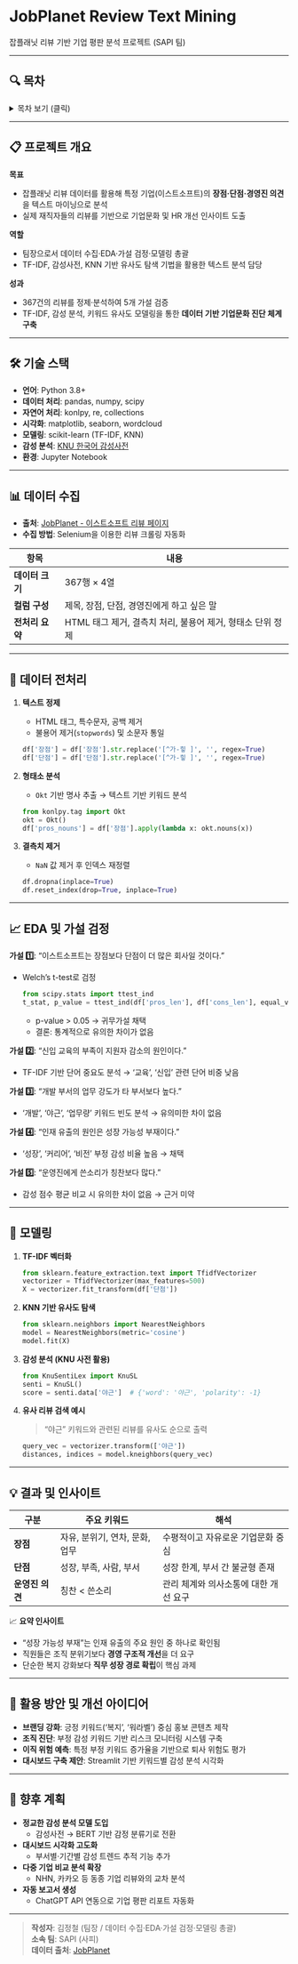 # JobPlanet Review Text Mining  
잡플래닛 리뷰 기반 기업 평판 분석 프로젝트 (SAPI 팀)

---

## 🔍 목차  

<details>
<summary>목차 보기 (클릭)</summary>

1. [프로젝트 개요](#-프로젝트-개요)  
2. [기술 스택](#-기술-스택)  
3. [데이터 수집](#-데이터-수집)  
4. [데이터 전처리](#-데이터-전처리)  
5. [EDA 및 가설 검정](#-eda-및-가설-검정)  
6. [모델링](#-모델링)  
7. [결과 및 인사이트](#-결과-및-인사이트)  
8. [활용 방안 및 개선 아이디어](#-활용-방안-및-개선-아이디어)  
9. [향후 계획](#-향후-계획)  

</details>

---

## 📋 프로젝트 개요  

**목표**  
- 잡플래닛 리뷰 데이터를 활용해 특정 기업(이스트소프트)의 **장점·단점·경영진 의견**을 텍스트 마이닝으로 분석  
- 실제 재직자들의 리뷰를 기반으로 기업문화 및 HR 개선 인사이트 도출  

**역할**  
- 팀장으로서 데이터 수집·EDA·가설 검정·모델링 총괄  
- TF-IDF, 감성사전, KNN 기반 유사도 탐색 기법을 활용한 텍스트 분석 담당  

**성과**  
- 367건의 리뷰를 정제·분석하여 5개 가설 검증  
- TF-IDF, 감성 분석, 키워드 유사도 모델링을 통한 **데이터 기반 기업문화 진단 체계 구축**  

---

## 🛠 기술 스택  

- **언어**: Python 3.8+  
- **데이터 처리**: pandas, numpy, scipy  
- **자연어 처리**: konlpy, re, collections  
- **시각화**: matplotlib, seaborn, wordcloud  
- **모델링**: scikit-learn (TF-IDF, KNN)  
- **감성 분석**: [KNU 한국어 감성사전](https://github.com/park1200656/KnuSentiLex)  
- **환경**: Jupyter Notebook  

---

## 📊 데이터 수집  

- **출처**: [JobPlanet - 이스트소프트 리뷰 페이지](https://www.jobplanet.co.kr/companies/58863/reviews/%EC%9D%B4%EC%8A%A4%ED%8A%B8%EC%86%8C%ED%94%84%ED%8A%B8)  
- **수집 방법**: Selenium을 이용한 리뷰 크롤링 자동화  

| 항목 | 내용 |
|------|------|
| **데이터 크기** | 367행 × 4열 |
| **컬럼 구성** | 제목, 장점, 단점, 경영진에게 하고 싶은 말 |
| **전처리 요약** | HTML 태그 제거, 결측치 처리, 불용어 제거, 형태소 단위 정제 |

---

## 🧹 데이터 전처리  

1. **텍스트 정제**
   - HTML 태그, 특수문자, 공백 제거  
   - 불용어 제거(`stopwords`) 및 소문자 통일  
   ```python
   df['장점'] = df['장점'].str.replace('[^가-힣 ]', '', regex=True)
   df['단점'] = df['단점'].str.replace('[^가-힣 ]', '', regex=True)
   ```

2. **형태소 분석**
   - `Okt` 기반 명사 추출 → 텍스트 기반 키워드 분석  
   ```python
   from konlpy.tag import Okt
   okt = Okt()
   df['pros_nouns'] = df['장점'].apply(lambda x: okt.nouns(x))
   ```

3. **결측치 제거**
   - `NaN` 값 제거 후 인덱스 재정렬  
   ```python
   df.dropna(inplace=True)
   df.reset_index(drop=True, inplace=True)
   ```

---

## 📈 EDA 및 가설 검정  

**가설 1️⃣**: “이스트소프트는 장점보다 단점이 더 많은 회사일 것이다.”  
- Welch’s t-test로 검정  
  ```python
  from scipy.stats import ttest_ind
  t_stat, p_value = ttest_ind(df['pros_len'], df['cons_len'], equal_var=False)
  ```
  - p-value > 0.05 → 귀무가설 채택  
  - 결론: 통계적으로 유의한 차이가 없음  

**가설 2️⃣**: “신입 교육의 부족이 지원자 감소의 원인이다.”  
- TF-IDF 기반 단어 중요도 분석 → ‘교육’, ‘신입’ 관련 단어 비중 낮음  

**가설 3️⃣**: “개발 부서의 업무 강도가 타 부서보다 높다.”  
- ‘개발’, ‘야근’, ‘업무량’ 키워드 빈도 분석 → 유의미한 차이 없음  

**가설 4️⃣**: “인재 유출의 원인은 성장 가능성 부재이다.”  
- ‘성장’, ‘커리어’, ‘비전’ 부정 감성 비율 높음 → 채택  

**가설 5️⃣**: “운영진에게 쓴소리가 칭찬보다 많다.”  
- 감성 점수 평균 비교 시 유의한 차이 없음 → 근거 미약  

---

## 🧠 모델링  

1. **TF-IDF 벡터화**
   ```python
   from sklearn.feature_extraction.text import TfidfVectorizer
   vectorizer = TfidfVectorizer(max_features=500)
   X = vectorizer.fit_transform(df['단점'])
   ```

2. **KNN 기반 유사도 탐색**
   ```python
   from sklearn.neighbors import NearestNeighbors
   model = NearestNeighbors(metric='cosine')
   model.fit(X)
   ```

3. **감성 분석 (KNU 사전 활용)**
   ```python
   from KnuSentiLex import KnuSL
   senti = KnuSL()
   score = senti.data['야근']  # {'word': '야근', 'polarity': -1}
   ```

4. **유사 리뷰 검색 예시**
   > “야근” 키워드와 관련된 리뷰를 유사도 순으로 출력  
   ```python
   query_vec = vectorizer.transform(['야근'])
   distances, indices = model.kneighbors(query_vec)
   ```

---

## 💡 결과 및 인사이트  

| 구분 | 주요 키워드 | 해석 |
|------|--------------|------|
| **장점** | 자유, 분위기, 연차, 문화, 업무 | 수평적이고 자유로운 기업문화 중심 |
| **단점** | 성장, 부족, 사람, 부서 | 성장 한계, 부서 간 불균형 존재 |
| **운영진 의견** | 칭찬 < 쓴소리 | 관리 체계와 의사소통에 대한 개선 요구 |

📈 **요약 인사이트**  
- “성장 가능성 부재”는 인재 유출의 주요 원인 중 하나로 확인됨  
- 직원들은 조직 분위기보다 **경영 구조적 개선**을 더 요구  
- 단순한 복지 강화보다 **직무 성장 경로 확립**이 핵심 과제  

---

## 🚀 활용 방안 및 개선 아이디어  

- **브랜딩 강화**: 긍정 키워드(‘복지’, ‘워라벨’) 중심 홍보 콘텐츠 제작  
- **조직 진단**: 부정 감성 키워드 기반 리스크 모니터링 시스템 구축  
- **이직 위험 예측**: 특정 부정 키워드 증가율을 기반으로 퇴사 위험도 평가  
- **대시보드 구축 제안**: Streamlit 기반 키워드별 감성 분석 시각화  

---

## 📌 향후 계획  

- **정교한 감성 분석 모델 도입**  
  - 감성사전 → BERT 기반 감정 분류기로 전환  
- **대시보드 시각화 고도화**  
  - 부서별·기간별 감성 트렌드 추적 기능 추가  
- **다중 기업 비교 분석 확장**  
  - NHN, 카카오 등 동종 기업 리뷰와의 교차 분석  
- **자동 보고서 생성**  
  - ChatGPT API 연동으로 기업 평판 리포트 자동화  

---

> **작성자**: 김정철 (팀장 / 데이터 수집·EDA·가설 검정·모델링 총괄)  
> **소속 팀**: SAPI (사피)  
> **데이터 출처**: [JobPlanet](https://www.jobplanet.co.kr/)
